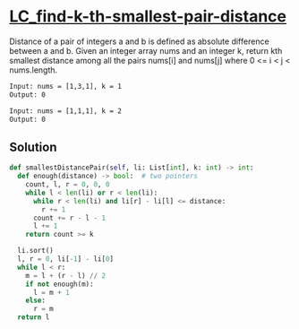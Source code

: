 # [LC_find-k-th-smallest-pair-distance](https://leetcode.com/problems/find-k-th-smallest-pair-distance)

Distance of a pair of integers a and b is defined as absolute difference between a and b.
Given an integer array nums and an integer k, return kth smallest distance among all the pairs nums[i] and nums[j]
where 0 <= i < j < nums.length.

```txt
Input: nums = [1,3,1], k = 1
Output: 0

Input: nums = [1,1,1], k = 2
Output: 0
```

## Solution

```py
def smallestDistancePair(self, li: List[int], k: int) -> int:
  def enough(distance) -> bool:  # two pointers
    count, l, r = 0, 0, 0
    while l < len(li) or r < len(li):
      while r < len(li) and li[r] - li[l] <= distance:
        r += 1
      count += r - l - 1
      l += 1
    return count >= k

  li.sort()
  l, r = 0, li[-1] - li[0]
  while l < r:
    m = l + (r - l) // 2
    if not enough(m):
      l = m + 1
    else:
      r = m
  return l
```
